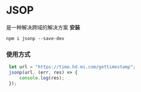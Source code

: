 # JSOP

是一种解决跨域的解决方案
**安装**
```
npm i jsonp --save-dev
```

### 使用方式

```js
 let url = "https://time.hd.mi.com/gettimestamp";
 jsonp(url, (err, res) => {
	 console.log(res);
 });
```
